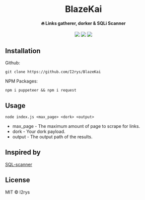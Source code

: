 
<h1 align="center">BlazeKai</h1>
<h4 align="center">🔥 Links gatherer, dorker & SQLi Scanner</h4>
<p align="center">
	<a href="https://github.com/I2rys/BlazeKai/blob/main/LICENSE"><img src="https://img.shields.io/github/license/I2rys/BlazeKai?style=flat-square"></img></a>
	<a href="https://github.com/I2rys/BlazeKai/issues"><img src="https://img.shields.io/github/issues/I2rys/BlazeKai.svg"></img></a>
	<a href="https://nodejs.org/"><img src="https://img.shields.io/badge/-Nodejs-green?style=flat-square&logo=Node.js"></img></a>
</p>


## Installation
Github:

    git clone https://github.com/I2rys/BlazeKai

NPM Packages:

    npm i puppeteer && npm i request
    
## Usage

    node index.js <max_page> <dork> <output>

 - max_page - The maximum amount of page to scrape for links.
 - dork - Your dork payload.
 - output - The output path of the results.

## Inspired by
[SQL-scanner](https://github.com/Bitwise-01/SQL-scanner)

## License
MIT © I2rys